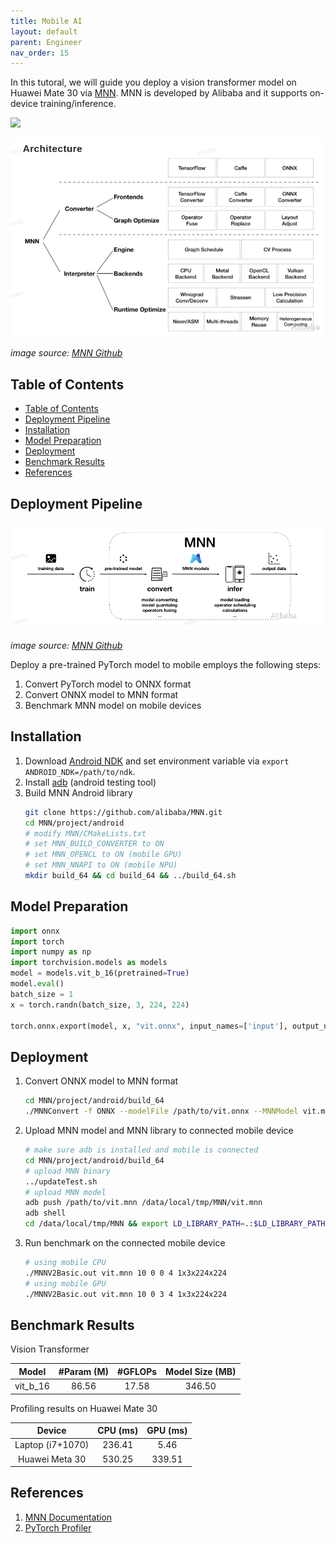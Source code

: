 ```yaml
---
title: Mobile AI
layout: default
parent: Engineer
nav_order: 15
---
```

In this tutoral, we will guide you deploy a vision transformer model on Huawei Mate 30 via [MNN](https://www.mnn.zone/m/0.3/). MNN is developed by Alibaba and it supports on-device training/inference.

![](https://github.com/alibaba/MNN/raw/master/doc/architecture.png)

![alt text](image-11.png)

_image source: [MNN Github](https://github.com/alibaba/MNN)_

## Table of Contents
- [Table of Contents](#table-of-contents)
- [Deployment Pipeline](#deployment-pipeline)
- [Installation](#installation)
- [Model Preparation](#model-preparation)
- [Deployment](#deployment)
- [Benchmark Results](#benchmark-results)
- [References](#references)

## Deployment Pipeline
![alt text](image-12.png)

_image source: [MNN Github](https://github.com/alibaba/MNN)_

Deploy a pre-trained PyTorch model to mobile employs the following steps:

1. Convert PyTorch model to ONNX format
2. Convert ONNX model to MNN format
3. Benchmark MNN model on mobile devices

## Installation
1. Download [Android NDK](https://developer.android.com/ndk/downloads) and set environment variable via `export ANDROID_NDK=/path/to/ndk`.
2. Install [adb](https://www.xda-developers.com/install-adb-windows-macos-linux/) (android testing tool)
3. Build MNN Android library
   ```bash
   git clone https://github.com/alibaba/MNN.git
   cd MNN/project/android
   # modify MNN/CMakeLists.txt
   # set MNN_BUILD_CONVERTER to ON
   # set MNN_OPENCL to ON (mobile GPU)
   # set MNN_NNAPI to ON (mobile NPU)
   mkdir build_64 && cd build_64 && ../build_64.sh
   ```

## Model Preparation
```python
import onnx
import torch
import numpy as np
import torchvision.models as models
model = models.vit_b_16(pretrained=True)
model.eval()
batch_size = 1
x = torch.randn(batch_size, 3, 224, 224)

torch.onnx.export(model, x, "vit.onnx", input_names=['input'], output_names=['output'], verbose=False)
```

## Deployment

1. Convert ONNX model to MNN format
   ```bash
   cd MNN/project/android/build_64
   ./MNNConvert -f ONNX --modelFile /path/to/vit.onnx --MNNModel vit.mnn --bizCode biz
   ```
2. Upload MNN model and MNN library to connected mobile device
   ```bash
   # make sure adb is installed and mobile is connected
   cd MNN/project/android/build_64
   # upload MNN binary
   ../updateTest.sh
   # upload MNN model 
   adb push /path/to/vit.mnn /data/local/tmp/MNN/vit.mnn 
   adb shell
   cd /data/local/tmp/MNN && export LD_LIBRARY_PATH=.:$LD_LIBRARY_PATH
   ```
3. Run benchmark on the connected mobile device
   ```bash
   # using mobile CPU
   ./MNNV2Basic.out vit.mnn 10 0 0 4 1x3x224x224
   # using mobile GPU
   ./MNNV2Basic.out vit.mnn 10 0 3 4 1x3x224x224
   ```

## Benchmark Results

Vision Transformer 

|Model|#Param (M)|#GFLOPs|Model Size (MB)|
|:---:|:---:|:---:|:---:|
|vit_b_16|86.56|17.58|346.50|

Profiling results on Huawei Mate 30

|Device|CPU (ms)|GPU (ms)|
|:---:|:---:|:---:|
|Laptop (i7+1070)|236.41|5.46|
|Huawei Meta 30|530.25|339.51|


## References
1. [MNN Documentation](https://mnn-docs.readthedocs.io/en/latest/)
2. [PyTorch Profiler](https://github.com/Jason-cs18/deep-learning-profiler)